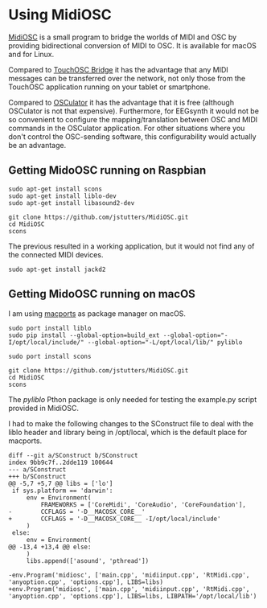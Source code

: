 # Using MidiOSC

[MidiOSC](https://github.com/jstutters/MidiOSC) is a small program to bridge the worlds of MIDI and OSC by providing bidirectional conversion of MIDI to OSC. It is available for macOS and for Linux.

Compared to [TouchOSC Bridge](http://hexler.net/docs/touchosc-getting-started-midi) it has the advantage that any MIDI messages can be transferred over the network, not only those from the TouchOSC application running on your tablet or smartphone.

Compared to [OSCulator](http://www.osculator.net) it has the advantage that it is free (although OSCulator is not that expensive). Furthermore, for EEGsynth it would not be so convenient to configure the mapping/translation between OSC and MIDI commands in the OSCulator application. For other situations where you don't control the OSC-sending software, this configurability would actually be an advantage.

## Getting MidoOSC running on Raspbian

```
sudo apt-get install scons
sudo apt-get install liblo-dev
sudo apt-get install libasound2-dev

git clone https://github.com/jstutters/MidiOSC.git
cd MidiOSC
scons
```

The previous resulted in a working application, but it would not find any of the connected MIDI devices.

```
sudo apt-get install jackd2
```

## Getting MidoOSC running on macOS

I am using [macports](https://www.macports.org) as package manager on macOS.

```
sudo port install liblo
sudo pip install --global-option=build_ext --global-option="-I/opt/local/include/" --global-option="-L/opt/local/lib/" pyliblo

sudo port install scons

git clone https://github.com/jstutters/MidiOSC.git
cd MidiOSC
scons
```

The _pyliblo_ Pthon package is only needed for testing the example.py script provided in MidiOSC.

I had to make the following changes to the SConstruct file to deal with the liblo header and library being in /opt/local, which is the default place for macports.

```
diff --git a/SConstruct b/SConstruct
index 9bb9c7f..2dde119 100644
--- a/SConstruct
+++ b/SConstruct
@@ -5,7 +5,7 @@ libs = ['lo']
 if sys.platform == 'darwin':
     env = Environment(
         FRAMEWORKS = ['CoreMidi', 'CoreAudio', 'CoreFoundation'],
-        CCFLAGS = '-D__MACOSX_CORE__'
+        CCFLAGS = '-D__MACOSX_CORE__ -I/opt/local/include'
     )
 else:
     env = Environment(
@@ -13,4 +13,4 @@ else:
     )
     libs.append(['asound', 'pthread'])

-env.Program('midiosc', ['main.cpp', 'midiinput.cpp', 'RtMidi.cpp', 'anyoption.cpp', 'options.cpp'], LIBS=libs)
+env.Program('midiosc', ['main.cpp', 'midiinput.cpp', 'RtMidi.cpp', 'anyoption.cpp', 'options.cpp'], LIBS=libs, LIBPATH='/opt/local/lib')
```
